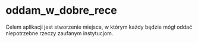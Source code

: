 # oddam_w_dobre_rece
Celem aplikacji jest stworzenie miejsca, w którym każdy będzie mógł oddać niepotrzebne rzeczy zaufanym instytucjom.
